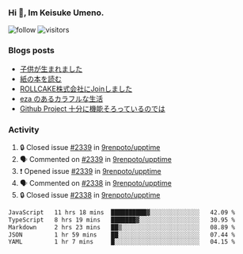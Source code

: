 ### Hi 👋, Im Keisuke Umeno.

<!--
**9renpoto/9renpoto** is a ✨ _special_ ✨ repository because its `README.md` (this file) appears on your GitHub profile.

Here are some ideas to get you started:

- 🔭 I’m currently working on ...
- 🌱 I’m currently learning ...
- 👯 I’m looking to collaborate on ...
- 🤔 I’m looking for help with ...
- 💬 Ask me about ...
- 📫 How to reach me: ...
- 😄 Pronouns: ...
- ⚡ Fun fact: ...
-->

![follow](https://img.shields.io/github/followers/9renpoto?label=Follow&style=social)
![visitors](https://komarev.com/ghpvc/?username=9renpoto&label=Profile%20views&color=0e75b6&style=flat)

### Blogs posts

<!-- BLOG-POST-LIST:START -->
- [子供が生まれました](https://9renpoto.win/entry/2024/04/18/hello-world)
- [紙の本を読む](https://9renpoto.win/entry/2024/02/25/reading-papar-book)
- [ROLLCAKE株式会社にJoinしました](https://9renpoto.win/entry/2024/02/11/join)
- [eza のあるカラフルな生活](https://9renpoto.win/entry/2024/02/01/eza)
- [Github Project 十分に機能そろっているのでは](https://9renpoto.win/entry/2024/01/14/gh-projects)
<!-- BLOG-POST-LIST:END -->

### Activity

<!--START_SECTION:activity-->
1. 🔒 Closed issue [#2339](https://github.com/9renpoto/upptime/issues/2339) in [9renpoto/upptime](https://github.com/9renpoto/upptime)
2. 🗣 Commented on [#2339](https://github.com/9renpoto/upptime/issues/2339#issuecomment-2119069304) in [9renpoto/upptime](https://github.com/9renpoto/upptime)
3. ❗ Opened issue [#2339](https://github.com/9renpoto/upptime/issues/2339) in [9renpoto/upptime](https://github.com/9renpoto/upptime)
4. 🗣 Commented on [#2338](https://github.com/9renpoto/upptime/issues/2338#issuecomment-2118690089) in [9renpoto/upptime](https://github.com/9renpoto/upptime)
5. 🔒 Closed issue [#2338](https://github.com/9renpoto/upptime/issues/2338) in [9renpoto/upptime](https://github.com/9renpoto/upptime)
<!--END_SECTION:activity-->

<!--START_SECTION:waka-->

```txt
JavaScript   11 hrs 18 mins  ██████████▓░░░░░░░░░░░░░░   42.09 %
TypeScript   8 hrs 19 mins   ███████▓░░░░░░░░░░░░░░░░░   30.95 %
Markdown     2 hrs 23 mins   ██▒░░░░░░░░░░░░░░░░░░░░░░   08.89 %
JSON         1 hr 59 mins    ██░░░░░░░░░░░░░░░░░░░░░░░   07.44 %
YAML         1 hr 7 mins     █░░░░░░░░░░░░░░░░░░░░░░░░   04.15 %
```

<!--END_SECTION:waka-->
